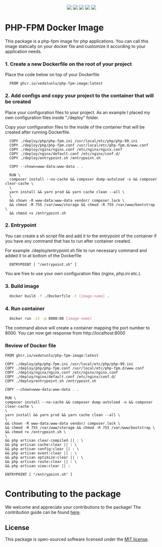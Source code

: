 <p align="center">
    <img src="https://img.shields.io/packagist/v/vedatunlu/php-fpm-image">
    <img src="https://img.shields.io/github/repo-size/vedatunlu/php-fpm-image">
    <img src="https://img.shields.io/github/last-commit/vedatunlu/php-fpm-image">
    <img src="https://img.shields.io/github/release-date/vedatunlu/php-fpm-image">
    <img src="https://img.shields.io/badge/licence-MIT-green">
</p>

# PHP-FPM Docker Image

This package is a php-fpm image for php applications. You can call this image statically on your docker file and customize it according to
your application needs.

### 1. Create a new Dockerfile on the root of your project

Place the code below on top of your Dockerfile

```http
  FROM ghcr.io/vedatunlu/php-fpm-image:latest
```

### 2. Add configs and copy your project to the container that will be created

Place your configuration files to your project. As an example I placed my own configuration files inside "./deploy"
folder.

Copy your configuration files to the inside of the container that will be created after running Dockerfile.

```http
  COPY ./deploy/php/php-fpm.ini /usr/local/etc/php/php-99.ini
  COPY ./deploy/php/php-fpm.conf /usr/local/etc/php-fpm.d/www.conf
  COPY ./deploy/nginx/nginx.conf /etc/nginx/nginx.conf
  COPY ./deploy/nginx/default.conf /etc/nginx/conf.d/
  COPY ./deploy/entrypoint.sh /entrypoint.sh
  
  COPY --chown=www-data:www-data . .

  RUN \
  composer install --no-cache && composer dump-autoload -o && composer clear-cache \
  \
  yarn install && yarn prod && yarn cache clean --all \
  \
  && chown -R www-data:www-data vendor/ composer.lock \
  && chmod -R 755 /var/www/storage && chmod -R 755 /var/www/bootstrap \
  && chmod +x /entrypoint.sh
```

### 2. Entrypoint

You can create a sh script file and add it to the entrypoint of the container if you have any command that has to run
after container created.

For example ./deploy/entrypoint.sh file to run necessary command and added it to at bottom of the Dockerfile

```http
  ENTRYPOINT [ "/entrypoint.sh" ]
```

You are free to use your own configuration files (nginx, php.ini etc.).

### 3. Build image

```sh
  docker build -f ./Dockerfile -t [image-name] .
```

### 4. Run container

```sh
  docker run -it -p 8000:80 [image-name]
```

The command above will create a container mapping the port number to 8000.
You can now get response from http://localhost:8000


### Review of Docker file

```http
FROM ghcr.io/vedatunlu/php-fpm-image:latest

COPY ./deploy/php/php-fpm.ini /usr/local/etc/php/php-99.ini
COPY ./deploy/php/php-fpm.conf /usr/local/etc/php-fpm.d/www.conf
COPY ./deploy/nginx/nginx.conf /etc/nginx/nginx.conf
COPY ./deploy/nginx/default.conf /etc/nginx/conf.d/
COPY ./deploy/entrypoint.sh /entrypoint.sh

COPY --chown=www-data:www-data . .

RUN \
composer install --no-cache && composer dump-autoload -o && composer clear-cache \
\
yarn install && yarn prod && yarn cache clean --all \
\
&& chown -R www-data:www-data vendor/ composer.lock \
&& chmod -R 755 /var/www/storage && chmod -R 755 /var/www/bootstrap \
&& chmod +x /entrypoint.sh \
\
&& php artisan clear-compiled || : \
&& php artisan cache:clear || : \
&& php artisan config:clear || : \
&& php artisan event:clear || : \
&& php artisan optimize:clear || : \
&& php artisan route:clear || : \
&& php artisan view:clear || :

ENTRYPOINT [ "/entrypoint.sh" ]
```


# Contributing to the package

We welcome and appreciate your contributions to the package! The contribution guide can be
found [here](https://github.com/vedatunlu/php-fpm-image/blob/master/CONTRIBUTE.md).

## License

This package is open-sourced software licensed under
the [MIT license](https://github.com/vedatunlu/php-fpm-image/blob/master/LICENSE).
